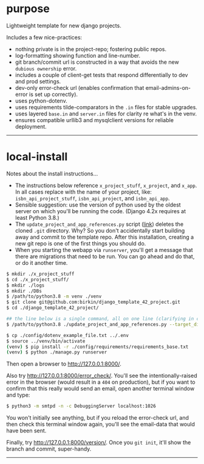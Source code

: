 # purpose

Lightweight template for new django projects.

Includes a few nice-practices: 
- nothing private is in the project-repo; fostering public repos.
- log-formatting showing function and line-number.
- git branch/commit url is constructed in a way that avoids the new `dubious ownership` error.
- includes a couple of client-get tests that respond differentially to dev and prod settings.
- dev-only error-check url (enables confirmation that email-admins-on-error is set up correctly).
- uses python-dotenv.
- uses requirements tilde-comparators in the `.in` files for stable upgrades.
- uses layered `base.in` and `server.in` files for clarity re what's in the venv. 
- ensures compatible urllib3 and mysqlclient versions for reliable deployment.

--- 


# local-install

Notes about the install instructions...
- The instructions below reference `x_project_stuff`, `x_project`, and `x_app`. In all cases replace with the name of your project, like: `isbn_api_project_stuff`, `isbn_api_project`, and `isbn_api_app`.
- Sensible suggestion: use the version of python used by the oldest server on which you'll be running the code. (Django 4.2x requires at least Python 3.8.)
- The `update_project_and_app_references.py` script ([link](update_project)) deletes the cloned `.git` directory. Why? So you don't accidentally start building away and commit to the template repo. After this installation, creating a new git repo is one of the first things you should do.
- When you starting the webapp via `runserver`, you'll get a message that there are migrations that need to be run. You can go ahead and do that, or do it another time.

```bash
$ mkdir ./x_project_stuff
$ cd ./x_project_stuff/
$ mkdir ./logs
$ mkdir ./DBs
$ /path/to/python3.8 -m venv ./venv
$ git clone git@github.com:birkin/django_template_42_project.git
$ cd ./django_template_42_project/

## the line below is a single command, all on one line (clarifying in case it wraps)
$ /path/to/python3.8 ./update_project_and_app_references.py --target_dir "/full/path/to/x_project/" --new_project_name x_project --new_app_name x_app  

$ cp ./config/dotenv_example_file.txt ../.env
$ source ../venv/bin/activate
(venv) $ pip install -r ./config/requirements/requirements_base.txt
(venv) $ python ./manage.py runserver
```

Then open a browser to <http://127.0.0.1:8000/>.

Also try <http://127.0.0.1:8000/error_check/>. You'll see the intentionally-raised error in the browser (would result in a `404` on production), but if you want to confirm that this really would send an email, open another terminal window and type:

```bash
$ python3 -m smtpd -n -c DebuggingServer localhost:1026
```

You won't initially see anything, but if you reload the error-check url, and then check this terminal window again, you'll see the email-data that would have been sent.

Finally, try <http://127.0.0.1:8000/version/>. Once you `git init`, it'll show the branch and commit, super-handy.

[update_project]: <https://github.com/Brown-University-Library/django_template_42_project/blob/main/update_project_and_app_references.py>

---
